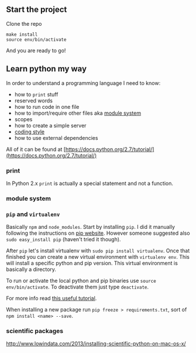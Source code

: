 ## Start the project

Clone the repo

```
make install
source env/bin/activate
```

And you are ready to go!

## Learn python my way

In order to understand a programming language I need to know:

- how to `print` stuff
- reserved words
- how to run code in one file
- how to import/require other files aka [module system](https://docs.python.org/2.7/tutorial/modules.html)
- scopes
- how to create a simple server
- [coding style](https://www.python.org/dev/peps/pep-0008/)
- how to use external dependencies

All of it can be found at [https://docs.python.org/2.7/tutorial/](https://docs.python.org/2.7/tutorial/)

### print
In Python 2.x `print` is actually a special statement and not a function.

### module system

### `pip` and `virtualenv`

Basically `npm` and `node_modules`. Start by installing `pip`. I did it manually following the instructions on [pip website](https://pip.pypa.io/en/stable/installing/). However someone suggested also `sudo easy_install pip` (haven't tried it though).

After `pip` let's install virtualenv with `sudo pip install virtualenv`. Once that finished you can create a new virtual environment with `virtualenv env`. This will install a specific python and pip version. This virtual environment is basically a directory.

To run or activate the local python and pip binaries use `source env/bin/activate`. To deactivate them just type `deactivate`.

For more info read [this useful tutorial](https://www.dabapps.com/blog/introduction-to-pip-and-virtualenv-python/).

When installing a new package run `pip freeze > requirements.txt`, sort of `npm install <name> --save`.

### scientific packages

http://www.lowindata.com/2013/installing-scientific-python-on-mac-os-x/

